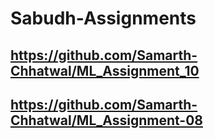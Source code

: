 # Sabudh-Assignments
## https://github.com/Samarth-Chhatwal/ML_Assignment_10
## https://github.com/Samarth-Chhatwal/ML_Assignment-08
